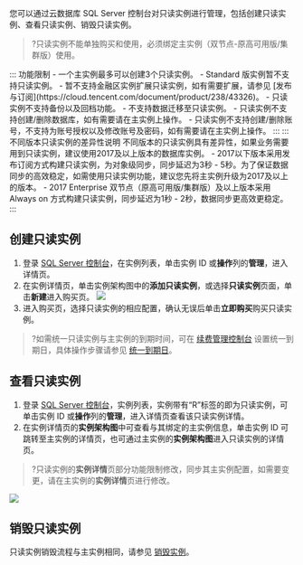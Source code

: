 
您可以通过云数据库 SQL Server 控制台对只读实例进行管理，包括创建只读实例、查看只读实例、销毁只读实例。
>?只读实例不能单独购买和使用，必须绑定主实例（双节点-原高可用版/集群版）使用。
>
<dx-accordion>
::: 功能限制
- 一个主实例最多可以创建3个只读实例。
- Standard 版实例暂不支持只读实例。
- 暂不支持金融区实例扩展只读实例，如有需要扩展，请参见 [发布与订阅](https://cloud.tencent.com/document/product/238/43326)。
- 只读实例不支持备份以及回档功能。
- 不支持数据迁移至只读实例。
- 只读实例不支持创建/删除数据库，如有需要请在主实例上操作。
- 只读实例不支持创建/删除账号，不支持为账号授权以及修改账号及密码，如有需要请在主实例上操作。
:::
::: 不同版本只读实例的差异性说明
不同版本的只读实例具有差异性，如果业务需要用到只读实例，建议使用2017及以上版本的数据库实例。
- 2017以下版本采用发布订阅方式构建只读实例，为对象级同步，同步延迟为3秒 - 5秒。为了保证数据同步的高效稳定，如需使用只读实例功能，建议您先将主实例升级为2017及以上的版本。
- 2017 Enterprise 双节点（原高可用版/集群版）及以上版本采用 Always on 方式构建只读实例，同步延迟为1秒 - 2秒，数据同步更高效更稳定。
:::
</dx-accordion>

## 创建只读实例
1. 登录 [SQL Server 控制台](https://console.cloud.tencent.com/sqlserver)，在实例列表，单击实例 ID 或**操作**列的**管理**，进入详情页。
2. 在实例详情页，单击实例架构图中的**添加只读实例**，或选择**只读实例**页面，单击**新建**进入购买页。
![](https://qcloudimg.tencent-cloud.cn/raw/d3bbdc433422ac9ad7d7c57fa81acfb8.png)
3. 进入购买页，选择只读实例的相应配置，确认无误后单击**立即购买**购买只读实例。
>?如需统一只读实例与主实例的到期时间，可在 [续费管理控制台](https://console.cloud.tencent.com/account/renewal) 设置统一到期日，具体操作步骤请参见 [统一到期日](https://cloud.tencent.com/document/product/555/7454#.E7.BB.9F.E4.B8.80.E5.88.B0.E6.9C.9F.E6.97.A5)。
>
 
## 查看只读实例
1. 登录 [SQL Server 控制台](https://console.cloud.tencent.com/sqlserver)，实例列表，实例带有“R”标签的即为只读实例，可单击实例 ID 或**操作**列的**管理**，进入详情页查看该只读实例详情。
2. 在实例详情页的**实例架构图**中可查看与其绑定的主实例信息，单击实例 ID 可跳转至主实例的详情页，也可通过主实例的**实例架构图**进入只读实例的详情页。
>?只读实例的**实例详情**页部分功能限制修改，同步其主实例配置，如需要变更，请在主实例的**实例详情**页进行修改。
>
![](https://main.qcloudimg.com/raw/44ab6e02ba39114a7d32cf99a93a35cb.png)

## 销毁只读实例
只读实例销毁流程与主实例相同，请参见 [销毁实例](https://cloud.tencent.com/document/product/238/43225)。

